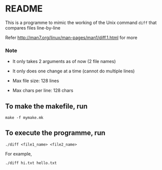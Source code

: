 # README

This is a programme to mimic the working of the Unix command `diff` that compares files line-by-line

Refer <http://man7.org/linux/man-pages/man1/diff.1.html> for more

### Note

- It only takes 2 arguments as of now (2 file names)

- It only does one change at a time (cannot do multiple lines)

- Max file size: 128 lines

- Max chars per line: 128 chars


## To make the makefile, run

`make -f mymake.mk`

## To execute the programme, run

`./diff <file1_name> <file2_name>`

For example,

`./diff hi.txt hello.txt`
